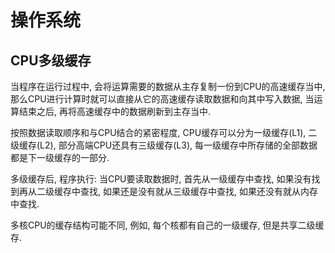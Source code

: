 # 操作系统

## CPU多级缓存

当程序在运行过程中, 会将运算需要的数据从主存复制一份到CPU的高速缓存当中, 那么CPU进行计算时就可以直接从它的高速缓存读取数据和向其中写入数据, 当运算结束之后, 再将高速缓存中的数据刷新到主存当中.

按照数据读取顺序和与CPU结合的紧密程度, CPU缓存可以分为一级缓存(L1), 二级缓存(L2), 部分高端CPU还具有三级缓存(L3), 每一级缓存中所存储的全部数据都是下一级缓存的一部分.

多级缓存后, 程序执行: 当CPU要读取数据时, 首先从一级缓存中查找, 如果没有找到再从二级缓存中查找, 如果还是没有就从三级缓存中查找, 如果还没有就从内存中查找.

多核CPU的缓存结构可能不同, 例如, 每个核都有自己的一级缓存, 但是共享二级缓存.
